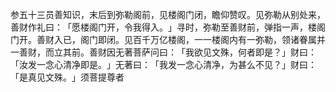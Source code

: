 参五十三员善知识，末后到弥勒阁前，见楼阁门闭，瞻仰赞叹。见弥勒从别处来，善财作礼曰：​「愿楼阁门开，令我得入。​」寻时，弥勒至善财前，弹指一声，楼阁门开。善财入已，阁门即闭。见百千万亿楼阁，一一楼阁内有一弥勒，领诸眷属并一善财，而立其前。善财因无著菩萨问曰：​「我欲见文殊，何者即是？​」财曰：​「汝发一念心清净即是。​」无著曰：​「我发一念心清净，为甚么不见？​」财曰：​「是真见文殊。​」须菩提尊者